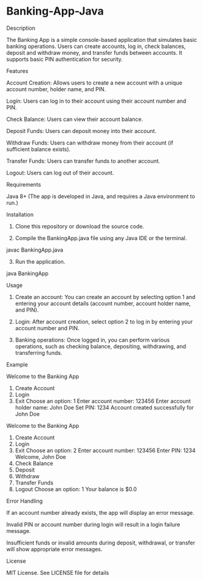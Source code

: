 # Banking-App-Java

Description

The Banking App is a simple console-based application that simulates basic banking operations. Users can create accounts, log in, check balances, deposit and withdraw money, and transfer funds between accounts. It supports basic PIN authentication for security.

Features

Account Creation: Allows users to create a new account with a unique account number, holder name, and PIN.

Login: Users can log in to their account using their account number and PIN.

Check Balance: Users can view their account balance.

Deposit Funds: Users can deposit money into their account.

Withdraw Funds: Users can withdraw money from their account (if sufficient balance exists).

Transfer Funds: Users can transfer funds to another account.

Logout: Users can log out of their account.


Requirements

Java 8+ (The app is developed in Java, and requires a Java environment to run.)


Installation

1. Clone this repository or download the source code.


2. Compile the BankingApp.java file using any Java IDE or the terminal.



javac BankingApp.java

3. Run the application.



java BankingApp

Usage

1. Create an account: You can create an account by selecting option 1 and entering your account details (account number, account holder name, and PIN).


2. Login: After account creation, select option 2 to log in by entering your account number and PIN.


3. Banking operations: Once logged in, you can perform various operations, such as checking balance, depositing, withdrawing, and transferring funds.



Example

Welcome to the Banking App
1. Create Account
2. Login
3. Exit
Choose an option: 1
Enter account number: 123456
Enter account holder name: John Doe
Set PIN: 1234
Account created successfully for John Doe

Welcome to the Banking App
1. Create Account
2. Login
3. Exit
Choose an option: 2
Enter account number: 123456
Enter PIN: 1234
Welcome, John Doe
1. Check Balance
2. Deposit
3. Withdraw
4. Transfer Funds
5. Logout
Choose an option: 1
Your balance is $0.0

Error Handling

If an account number already exists, the app will display an error message.

Invalid PIN or account number during login will result in a login failure message.

Insufficient funds or invalid amounts during deposit, withdrawal, or transfer will show appropriate error messages.

License

MIT License. See LICENSE file for details

